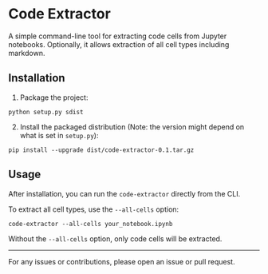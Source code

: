 # Code Extractor

A simple command-line tool for extracting code cells from Jupyter notebooks. Optionally, it allows extraction of all cell types including markdown.

## Installation

1. Package the project:
```
python setup.py sdist
```

2. Install the packaged distribution (Note: the version might depend on what is set in `setup.py`):
```
pip install --upgrade dist/code-extractor-0.1.tar.gz
```

## Usage

After installation, you can run the `code-extractor` directly from the CLI.

To extract all cell types, use the `--all-cells` option:
```
code-extractor --all-cells your_notebook.ipynb
```

Without the `--all-cells` option, only code cells will be extracted.

---

For any issues or contributions, please open an issue or pull request.
